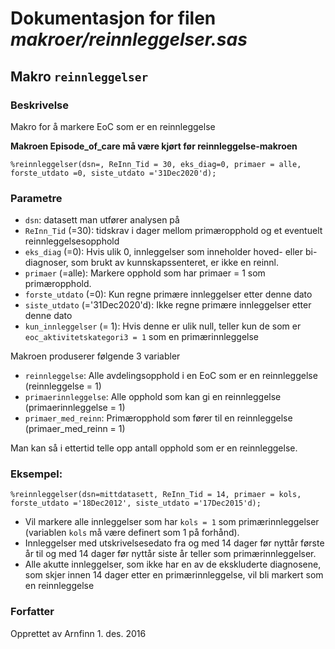 
# Dokumentasjon for filen *makroer/reinnleggelser.sas*


## Makro `reinnleggelser`

### Beskrivelse

Makro for å markere EoC som er en reinnleggelse 

**Makroen Episode_of_care må være kjørt før reinnleggelse-makroen**

```
%reinnleggelser(dsn=, ReInn_Tid = 30, eks_diag=0, primaer = alle, forste_utdato =0, siste_utdato ='31Dec2020'd);
```

### Parametre

- `dsn`:             datasett man utfører analysen på
- `ReInn_Tid` (=30): tidskrav i dager mellom primæropphold og et eventuelt reinnleggelsesopphold
- `eks_diag` (=0):   Hvis ulik 0, innleggelser som inneholder hoved- eller bi-diagnoser, som brukt av kunnskapssenteret, er ikke en reinnl.
- `primaer` (=alle): Markere opphold som har primaer = 1 som primæropphold.
- `forste_utdato` (=0): Kun regne primære innleggelser etter denne dato
- `siste_utdato` (='31Dec2020'd): Ikke regne primære innleggelser etter denne dato
- `kun_innleggelser` (= 1): Hvis denne er ulik null, teller kun de som er `eoc_aktivitetskategori3 = 1` som en primærinnleggelse

Makroen produserer følgende 3 variabler
- `reinnleggelse`: Alle avdelingsopphold i en EoC som er en reinnleggelse (reinnleggelse = 1)
- `primaerinnleggelse`: Alle opphold som kan gi en reinnleggelse (primaerinnleggelse = 1)
- `primaer_med_reinn`: Primæropphold som fører til en reinnleggelse (primaer_med_reinn = 1)

Man kan så i ettertid telle opp antall opphold som er en reinnleggelse.

### Eksempel:
```
%reinnleggelser(dsn=mittdatasett, ReInn_Tid = 14, primaer = kols, forste_utdato ='18Dec2012', siste_utdato ='17Dec2015'd);
```
- Vil markere alle innleggelser som har `kols = 1` som primærinnleggelser (variablen `kols` må være definert som 1 på forhånd). 
- Innleggelser med utskrivelsesedato fra og med 14 dager før nyttår første år til og med 14 dager før nyttår siste år teller som primærinnleggelser. 
- Alle akutte innleggelser, som ikke har en av de ekskluderte diagnosene, som skjer innen 14 dager etter en primærinnleggelse, vil bli markert som en reinnleggelse

### Forfatter

Opprettet av Arnfinn 1. des. 2016 
